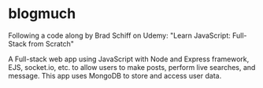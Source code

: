 # blogmuch
Following a code along by Brad Schiff on Udemy: "Learn JavaScript: Full-Stack from Scratch"

A Full-stack web app using JavaScript with Node and Express framework, EJS, socket.io, etc. to allow users to make posts, perform live searches, and message. This app uses MongoDB
to store and access user data. 
